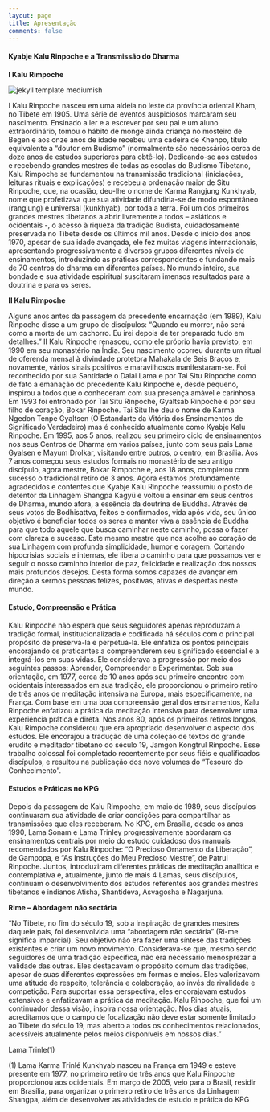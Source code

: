 ```yaml
---
layout: page
title: Apresentação
comments: false
---
```



#### Kyabje Kalu Rinpoche e a Transmissão do Dharma

**I Kalu Rimpoche**

![jekyll template mediumish]({{site.baseurl}}/assets/images/theme1.jpg)

I Kalu Rinpoche nasceu em uma aldeia no leste da província oriental Kham, no Tibete em 1905. Uma série de eventos auspiciosos marcaram seu nascimento. Ensinado a ler e a escrever por seu pai e um aluno extraordinário, tomou o hábito de monge ainda criança no mosteiro de Begen e aos onze anos de idade recebeu uma cadeira de Khenpo, título equivalente a “doutor em Budismo” (normalmente são necessários cerca de doze anos de estudos superiores para obtê-lo). Dedicando-se aos estudos e recebendo grandes mestres de todas as escolas do Budismo Tibetano, Kalu Rimpoche se fundamentou na transmissão tradicional (iniciações, leituras rituais e explicações) e recebeu a ordenação maior de Situ Rinpoche, que, na ocasião, deu-lhe o nome de Karma Rangjung Kunkhyab, nome que profetizava que sua atividade difundiria-se de modo espontâneo (rangjung) e universal (kunkhyab), por toda a terra.
Foi um dos primeiros grandes mestres tibetanos a abrir livremente a todos – asiáticos e ocidentais -, o acesso à riqueza da tradição Budista, cuidadosamente preservada no Tibete desde os últimos mil anos. Desde o início dos anos 1970, apesar de sua idade avançada, ele fez muitas viagens internacionais, apresentando progressivamente a diversos grupos diferentes níveis de ensinamentos, introduzindo as práticas correspondentes e fundando mais de 70 centros do dharma em diferentes países. No mundo inteiro, sua bondade e sua atividade espiritual suscitaram imensos resultados para a doutrina e para os seres.
    
**II Kalu Rimpoche**

Alguns anos antes da passagem da precedente encarnação (em 1989), Kalu Rinpoche disse a um grupo de discípulos: “Quando eu morrer, não será como a morte de um cachorro. Eu irei depois de ter preparado tudo em detalhes.”
II Kalu Rinpoche renasceu, como ele próprio havia previsto, em 1990 em seu monastério na Índia. Seu nascimento ocorreu durante um ritual de oferenda mensal à divindade protetora Mahakala de Seis Braços e, novamente, vários sinais positivos e maravilhosos manifestaram-se.
Foi reconhecido por sua Santidade o Dalai Lama e por Tai Situ Rinpoche como de fato a emanação do precedente Kalu Rinpoche e, desde pequeno, inspirou a todos que o conheceram com sua presença amável e carinhosa.
Em 1993 foi entronado por Tai Situ Rinpoche, Gyaltsab Rinpoche e por seu filho de coração, Bokar Rinpoche. Tai Situ lhe deu o nome de Karma Ngedon Tenpe Gyaltsen (O Estandarte da Vitória dos Ensinamentos de Significado Verdadeiro) mas é conhecido atualmente como Kyabje Kalu Rinpoche. Em 1995, aos 5 anos, realizou seu primeiro ciclo de ensinamentos nos seus Centros de Dharma em vários países, junto com seus pais Lama Gyalsen e Mayum Drolkar, visitando entre outros, o centro, em Brasília. Aos 7 anos começou seus estudos formais no monastério de seu antigo discípulo, agora mestre, Bokar Rimpoche e, aos 18 anos, completou com sucesso o tradicional retiro de 3 anos.
Agora estamos profundamente agradecidos e contentes que Kyabje Kalu Rinpoche reassumiu o posto de detentor da Linhagem Shangpa Kagyü e voltou a ensinar em seus centros de Dharma, mundo afora, a essência da doutrina de Buddha. Através de seus votos de Bodhisattva, feitos e confirmados, vida após vida, seu único objetivo é beneficiar todos os seres e manter viva a essência de Buddha para que todo aquele que busca caminhar neste caminho, possa o fazer com clareza e sucesso.
Este mesmo mestre que nos acolhe ao coração de sua Linhagem com profunda simplicidade, humor e coragem. Cortando hipocrisias sociais e internas, ele libera o caminho para que possamos ver e seguir o nosso caminho interior de paz, felicidade e realização dos nossos mais profundos desejos. Desta forma somos capazes de avançar em direção a sermos pessoas felizes, positivas, ativas e despertas neste mundo.

#### Estudo, Compreensão e Prática

Kalu Rinpoche não espera que seus seguidores apenas reproduzam a tradição formal, institucionalizada e codificada há séculos com o principal propósito de preservá-la e perpetuá-la. Ele enfatiza os pontos principais encorajando os praticantes a compreenderem seu significado essencial e a integrá-los em suas vidas. Ele considerava a progressão por meio dos seguintes passos: Aprender, Compreender e Experimentar.
Sob sua orientação, em 1977, cerca de 10 anos após seu primeiro encontro com ocidentais interessados em sua tradição, ele proporcionou o primeiro retiro de três anos de meditação intensiva na Europa, mais especificamente, na França. Com base em uma boa compreensão geral dos ensinamentos, Kalu Rinpoche enfatizou a prática da meditação intensiva para desenvolver uma experiência prática e direta.
Nos anos 80, após os primeiros retiros longos, Kalu Rimpoche considerou que era apropriado desenvolver o aspecto dos estudos. Ele encorajou a tradução de uma coleção de textos do grande erudito e meditador tibetano do século 19, Jamgon Kongtrul Rinpoche. Esse trabalho colossal foi completado recentemente por seus fiéis e qualificados discípulos, e resultou na publicação dos nove volumes do “Tesouro do Conhecimento”.

#### Estudos e Práticas no KPG

Depois da passagem de Kalu Rimpoche, em maio de 1989, seus discípulos continuaram sua atividade de criar condições para compartilhar as transmissões que eles receberam. No KPG, em Brasília, desde os anos 1990, Lama Sonam e Lama Trinley progressivamente abordaram os ensinamentos centrais por meio do estudo cuidadoso dos manuais recomendados por Kalu Rinpoche: “O Precioso Ornamento da Liberação”, de Gampopa, e “As Instruções do Meu Precioso Mestre”, de Patrul Rinpoche. Juntos, introduziram diferentes práticas de meditação analítica e contemplativa e, atualmente, junto de mais 4 Lamas, seus discípulos, continuam o desenvolvimento dos estudos referentes aos grandes mestres tibetanos e indianos Atisha, Shantideva, Asvagosha e Nagarjuna.

**Rime – Abordagem não sectária**

“No Tibete, no fim do século 19, sob a inspiração de grandes mestres daquele país, foi desenvolvida uma “abordagem não sectária” (Ri-me significa imparcial). Seu objetivo não era fazer uma síntese das tradições existentes e criar um novo movimento. Considerava-se que, mesmo sendo seguidores de uma tradição específica, não era necessário menosprezar a validade das outras. Eles destacavam o propósito comum das tradições, apesar de suas diferentes expressões em formas e meios. Eles valorizavam uma atitude de respeito, tolerância e colaboração, ao invés de rivalidade e competição. Para suportar essa perspectiva, eles encorajavam estudos extensivos e enfatizavam a prática da meditação.
Kalu Rinpoche, que foi um continuador dessa visão, inspira nossa orientação. Nos dias atuais, acreditamos que o campo de focalização não deve estar somente limitado ao Tibete do século 19, mas aberto a todos os conhecimentos relacionados, acessíveis atualmente pelos meios disponíveis em nossos dias.”

Lama Trinle(1)

(1) Lama Karma Trinlé Kunkhyab nasceu na França em 1949 e esteve presente em 1977, no primeiro retiro de três anos que Kalu Rinpoche proporcionou aos ocidentais. Em março de 2005, veio para o Brasil, residir em Brasília, para organizar o primeiro retiro de três anos da Linhagem Shangpa, além de desenvolver as atividades de estudo e prática do KPG
